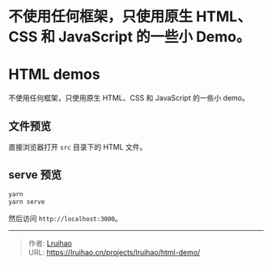 # 不使用任何框架，只使用原生 HTML、CSS 和 JavaScript 的一些小 Demo。

# HTML demos

不使用任何框架，只使用原生 HTML、CSS 和 JavaScript 的一些小 demo。

## 文件预览

直接浏览器打开 `src` 目录下的 HTML 文件。

## serve 预览

```bash
yarn
yarn serve
```

然后访问 `http://localhost:3000`。


---

> 作者: [Lruihao](https://github.com/Lruihao)  
> URL: https://lruihao.cn/projects/lruihao/html-demo/  

